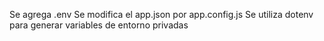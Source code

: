 Se agrega .env
Se modifica el app.json por app.config.js
Se utiliza dotenv para generar variables de entorno privadas

